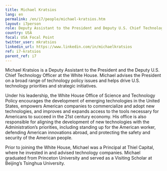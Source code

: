 ```yaml
---
title: Michael Kratsios
lang: en
permalink: /en/i7/people/michael-kratsios.htm
layout: i7person
role: Deputy Assistant to the President and Deputy U.S. Chief Technology Officer, The White House
country: USA
focal: USA Focal Point
twitter_user: mkratsios
linkedin_url: https://www.linkedin.com/in/michaelkratsios
ref: i7-kratsios
parent_ref: i7
---
```

Michael Kratsios is a Deputy Assistant to the President and the Deputy U.S. Chief Technology Officer at the White House. Michael advises the President on a broad range of technology policy issues and helps drive U.S. technology priorities and strategic initiatives. 

Under his leadership, the White House Office of Science and Technology Policy encourages the development of emerging technologies in the United States, empowers American companies to commercialize and adopt new technologies, and improves and expands access to the tools necessary for Americans to succeed in the 21st century economy. His office is also responsible for aligning the development of new technologies with the Administration’s priorities, including standing up for the American worker, defending American innovations abroad, and protecting the safety and security of the American people. 

Prior to joining the White House, Michael was a Principal at Thiel Capital, where he invested in and advised technology companies. Michael graduated from Princeton University and served as a Visiting Scholar at Beijing’s Tsinghua University.